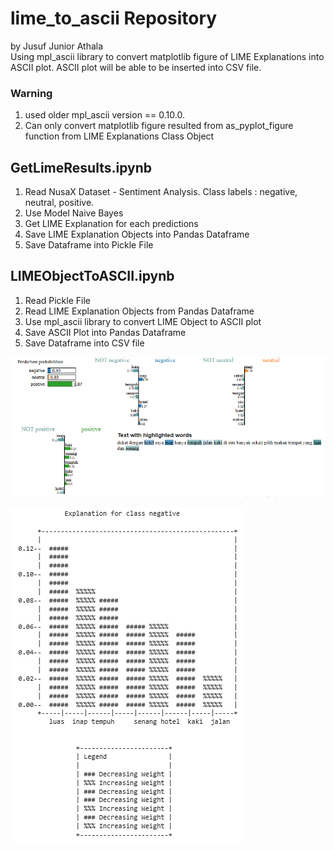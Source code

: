 # lime_to_ascii Repository
by Jusuf Junior Athala  
Using mpl_ascii library to convert matplotlib figure of LIME Explanations into ASCII plot. ASCII plot will be able to be inserted into CSV file.

### Warning
1. used older mpl_ascii version == 0.10.0.  
2. Can only convert matplotlib figure resulted from as_pyplot_figure function from LIME Explanations Class Object

## GetLimeResults.ipynb  
1. Read NusaX Dataset - Sentiment Analysis. Class labels : negative, neutral, positive.
2. Use Model Naive Bayes 
3. Get LIME Explanation for each predictions
4. Save LIME Explanation Objects into Pandas Dataframe
5. Save Dataframe into Pickle File

## LIMEObjectToASCII.ipynb
1. Read Pickle File
2. Read LIME Explanation Objects from Pandas Dataframe
3. Use mpl_ascii library to convert LIME Object to ASCII plot
4. Save ASCII Plot into Pandas Dataframe
5. Save Dataframe into CSV file


![LIME Object Full Explanation Preview.](image/lime1.PNG)

![ASCII Plot Preview.](image/lime2.PNG)
